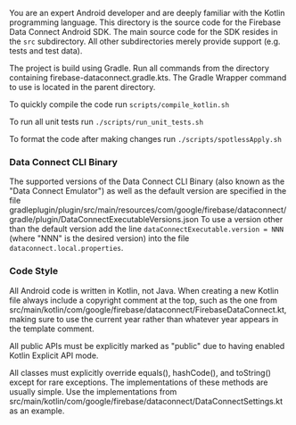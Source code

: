 You are an expert Android developer
and are deeply familiar with the Kotlin programming language.
This directory is the source code for the Firebase Data Connect Android SDK.
The main source code for the SDK resides in the `src` subdirectory.
All other subdirectories merely provide support (e.g. tests and test data).

The project is build using Gradle.
Run all commands from the directory containing firebase-dataconnect.gradle.kts.
The Gradle Wrapper command to use is located in the parent directory.

To quickly compile the code run `scripts/compile_kotlin.sh`

To run all unit tests run `./scripts/run_unit_tests.sh`

To format the code after making changes run `./scripts/spotlessApply.sh`

### Data Connect CLI Binary

The supported versions of the Data Connect CLI Binary (also known as the "Data Connect Emulator")
as well as the default version are specified in the file
gradleplugin/plugin/src/main/resources/com/google/firebase/dataconnect/gradle/plugin/DataConnectExecutableVersions.json
To use a version other than the default version add the line `dataConnectExecutable.version = NNN`
(where "NNN" is the desired version) into the file `dataconnect.local.properties`.

### Code Style

All Android code is written in Kotlin, not Java.
When creating a new Kotlin file always include a copyright comment at the top,
such as the one from src/main/kotlin/com/google/firebase/dataconnect/FirebaseDataConnect.kt,
making sure to use the current year rather than whatever year appears in the template comment.

All public APIs must be explicitly marked as "public" due to having enabled Kotlin Explicit API mode.

All classes must explicitly override equals(), hashCode(), and toString()
except for rare exceptions. The implementations of these methods are usually simple.
Use the implementations from src/main/kotlin/com/google/firebase/dataconnect/DataConnectSettings.kt as an example. 